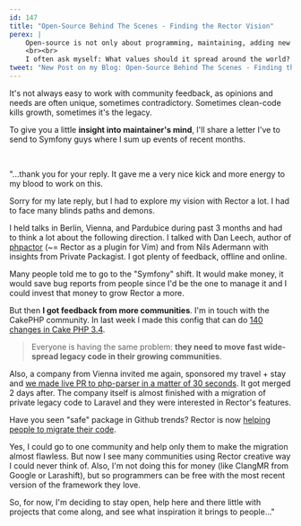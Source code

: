 ```yaml
---
id: 147
title: "Open-Source Behind The Scenes - Finding the Rector Vision"
perex: |
    Open-source is not only about programming, maintaining, adding new features and spreading the word. It's also about other decisions of the maintainer, that are hidden from users.
    <br><br>
    I often ask myself: What values should it spread around the world? Where do I take time and money to develop it? How should it scale? How to make it useful to both people and me?
tweet: "New Post on my Blog: Open-Source Behind The Scenes - Finding the #Rector Vision"
---
```


It's not always easy to work with community feedback, as opinions and needs are often unique, sometimes contradictory. Sometimes clean-code kills growth, sometimes it's the legacy.

To give you a little **insight into maintainer's mind**, I'll share a letter I've to send to Symfony guys where I sum up events of recent months.

<br>

"...thank you for your reply. It gave me a very nice kick and more energy to my blood to work on this.

Sorry for my late reply, but I had to explore my vision with Rector a lot. I had to face many blinds paths and demons.

I held talks in Berlin, Vienna, and Pardubice during past 3 months and had to think a lot about the following direction. I talked with Dan Leech, author of [phpactor](https://github.com/phpactor/phpactor) (~= Rector as a plugin for Vim) and from Nils Adermann with insights from Private Packagist. I got plenty of feedback, offline and online.

Many people told me to go to the "Symfony" shift. It would make money, it would save bug reports from people since I'd be the one to manage it and I could invest that money to grow Rector a more.

But then **I got feedback from more communities**. I'm in touch with the CakePHP community. In last week I made this config that can do [140 changes in Cake PHP 3.4](https://github.com/rectorphp/rector/pull/634/files#diff-66bde3273ac825a92cf71b2e0bb9f674).

<blockquote class="blockquote text-center">
    Everyone is having the same problem: <strong>they need to move fast wide-spread legacy code in their growing communities</strong>.
</blockquote>

Also, a company from Vienna invited me again, sponsored my travel + stay and [we made live PR to php-parser in a matter of 30 seconds](https://github.com/nikic/PHP-Parser/pull/533). It got merged 2 days after. The company itself is almost finished with a migration of private legacy code to Laravel and they were interested in Rector's features.

Have you seen "safe" package in Github trends? Rector is now [helping people to migrate their code](https://github.com/thecodingmachine/safe#automated-refactoring).

Yes, I could go to one community and help only them to make the migration almost flawless. But now I see many communities using Rector creative way I could never think of. Also, I'm not doing this for money (like ClangMR from Google or Larashift), but so programmers can be free with the most recent version of the framework they love.

So, for now, I'm deciding to stay open, help here and there little with projects that come along, and see what inspiration it brings to people..."
